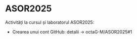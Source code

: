 # ASOR2025
Activități la cursul și laboratorul ASOR2025:
  - Crearea unui cont GitHub: detalii -> octaG-M/ASOR2025#1 

